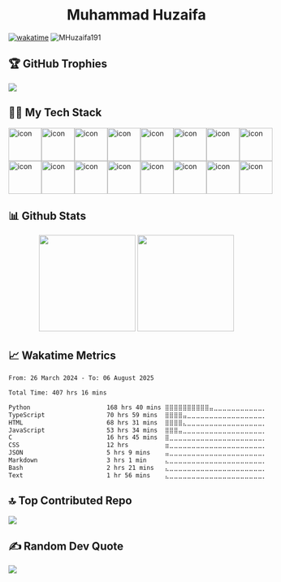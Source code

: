 <h1 align="center">Muhammad Huzaifa</h1>

[![wakatime](https://wakatime.com/badge/user/018e7f95-7718-4040-9854-a08b559e17d6.svg)](https://wakatime.com/@018e7f95-7718-4040-9854-a08b559e17d6)
	<img src="https://komarev.com/ghpvc/?username=MHuzaifa191&label=Profile%20views&color=0e75b6&style=plastic" alt="MHuzaifa191" /> 
	<a href = "https://commits.top/pakistan.html" target="_blank">
	</a>


## 🏆 GitHub Trophies
![](https://github-profile-trophy.vercel.app/?username=MHuzaifa191&theme=radical&no-frame=false&no-bg=true&margin-w=4)


## 👨‍💻 My Tech Stack

<!---
[![My Skills](https://skillicons.dev/icons?i=django,mysql,docker,express,nodejs,firebase,kubernetes,flask,grafana,heroku,postgres,postman,js,mongodb,nginx,aws,react,gcp,azure,react,vue,anaconda,angular,bash,redis,supabase,selenium,tailwind,bootstrap,cpp,ts,vercel&perline=16)](https://skillicons.dev)
-->

<div style="display: flex; align-items: flex-start;"><img src="https://techstack-generator.vercel.app/js-icon.svg" alt="icon" width="65" height="65" /><img src="https://techstack-generator.vercel.app/ts-icon.svg" alt="icon" width="65" height="65" /><img src="https://techstack-generator.vercel.app/rescript-icon.svg" alt="icon" width="65" height="65" /><img src="https://techstack-generator.vercel.app/cpp-icon.svg" alt="icon" width="65" height="65" /><img src="https://techstack-generator.vercel.app/csharp-icon.svg" alt="icon" width="65" height="65" /><img src="https://techstack-generator.vercel.app/react-icon.svg" alt="icon" width="65" height="65" /><img src="https://techstack-generator.vercel.app/restapi-icon.svg" alt="icon" width="65" height="65" /><img src="https://techstack-generator.vercel.app/python-icon.svg" alt="icon" width="65" height="65" /></div><div style="display: flex; align-items: flex-start;"><img src="https://techstack-generator.vercel.app/django-icon.svg" alt="icon" width="65" height="65" /><img src="https://techstack-generator.vercel.app/docker-icon.svg" alt="icon" width="65" height="65" /><img src="https://techstack-generator.vercel.app/kubernetes-icon.svg" alt="icon" width="65" height="65" /><img src="https://techstack-generator.vercel.app/aws-icon.svg" alt="icon" width="65" height="65" /><img src="https://techstack-generator.vercel.app/github-icon.svg" alt="icon" width="65" height="65" /><img src="https://techstack-generator.vercel.app/nginx-icon.svg" alt="icon" width="65" height="65" /><img src="https://techstack-generator.vercel.app/mysql-icon.svg" alt="icon" width="65" height="65" /><img src="https://techstack-generator.vercel.app/java-icon.svg" alt="icon" width="65" height="65" /></div>

## 📊 Github Stats
<p align="center">
  <img src="https://github-readme-stats.vercel.app/api?username=MHuzaifa191&theme=tokyonight&show_icons=true&hide_border=true&include_all_commits=false&count_private=true" height="190px"/>
  <img src="https://github-readme-stats.vercel.app/api/top-langs/?username=MHuzaifa191&theme=tokyonight&show_icons=true&hide_border=true&layout=compact" height="190px"/>
</p>


## 📈 Wakatime Metrics

<!--START_SECTION:waka-->

```txt
From: 26 March 2024 - To: 06 August 2025

Total Time: 407 hrs 16 mins

Python                     168 hrs 40 mins ⣿⣿⣿⣿⣿⣿⣿⣿⣿⣿⣤⣀⣀⣀⣀⣀⣀⣀⣀⣀⣀⣀⣀⣀⣀   41.25 %
TypeScript                 70 hrs 59 mins  ⣿⣿⣿⣿⣤⣀⣀⣀⣀⣀⣀⣀⣀⣀⣀⣀⣀⣀⣀⣀⣀⣀⣀⣀⣀   17.36 %
HTML                       68 hrs 31 mins  ⣿⣿⣿⣿⣄⣀⣀⣀⣀⣀⣀⣀⣀⣀⣀⣀⣀⣀⣀⣀⣀⣀⣀⣀⣀   16.76 %
JavaScript                 53 hrs 34 mins  ⣿⣿⣿⣤⣀⣀⣀⣀⣀⣀⣀⣀⣀⣀⣀⣀⣀⣀⣀⣀⣀⣀⣀⣀⣀   13.10 %
C                          16 hrs 45 mins  ⣿⣀⣀⣀⣀⣀⣀⣀⣀⣀⣀⣀⣀⣀⣀⣀⣀⣀⣀⣀⣀⣀⣀⣀⣀   04.10 %
CSS                        12 hrs          ⣶⣀⣀⣀⣀⣀⣀⣀⣀⣀⣀⣀⣀⣀⣀⣀⣀⣀⣀⣀⣀⣀⣀⣀⣀   02.94 %
JSON                       5 hrs 9 mins    ⣤⣀⣀⣀⣀⣀⣀⣀⣀⣀⣀⣀⣀⣀⣀⣀⣀⣀⣀⣀⣀⣀⣀⣀⣀   01.26 %
Markdown                   3 hrs 1 min     ⣄⣀⣀⣀⣀⣀⣀⣀⣀⣀⣀⣀⣀⣀⣀⣀⣀⣀⣀⣀⣀⣀⣀⣀⣀   00.74 %
Bash                       2 hrs 21 mins   ⣄⣀⣀⣀⣀⣀⣀⣀⣀⣀⣀⣀⣀⣀⣀⣀⣀⣀⣀⣀⣀⣀⣀⣀⣀   00.58 %
Text                       1 hr 56 mins    ⣄⣀⣀⣀⣀⣀⣀⣀⣀⣀⣀⣀⣀⣀⣀⣀⣀⣀⣀⣀⣀⣀⣀⣀⣀   00.48 %
```

<!--END_SECTION:waka-->


## 🔝 Top Contributed Repo
![](https://github-contributor-stats.vercel.app/api?username=MHuzaifa191&limit=5&theme=dark&combine_all_yearly_contributions=true)


## ✍️ Random Dev Quote
![](https://quotes-github-readme.vercel.app/api?type=horizontal&theme=radical)


